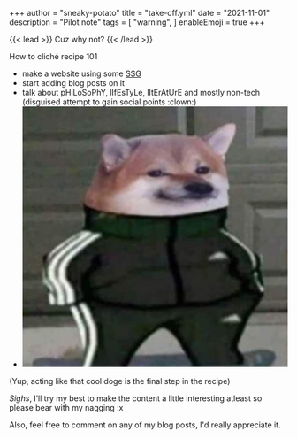 +++
author = "sneaky-potato"
title = "take-off.yml"
date = "2021-11-01"
description = "Pilot note"
tags = [
    "warning",
]
enableEmoji = true
+++

{{< lead >}}
Cuz why not?
{{< /lead >}}

How to cliché recipe 101

- make a website using some [SSG](https://www.cloudflare.com/en-in/learning/performance/static-site-generator/)
- start adding blog posts on it
- talk about pHiLoSoPhY, lIfEsTyLe, lItErAtUrE and mostly non-tech (disguised attempt to gain social points :clown:)
- ![stonk_doge](/stonks_doge.jpg)

(Yup, acting like that cool doge is the final step in the recipe)

*Sighs*, I’ll try my best to make the content a little interesting atleast so please bear with my nagging :x

Also, feel free to comment on any of my blog posts, I'd really appreciate it.
